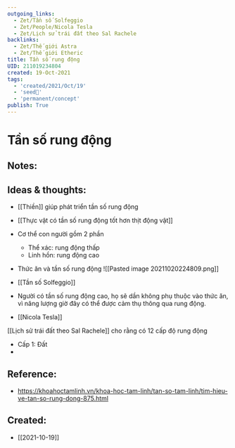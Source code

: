 ```yaml
---
outgoing_links:
  - Zet/Tần số Solfeggio
  - Zet/People/Nicola Tesla
  - Zet/Lịch sử trái đất theo Sal Rachele
backlinks:
  - Zet/Thế giới Astra
  - Zet/Thế giới Etheric
title: Tần số rung động
UID: 211019234804
created: 19-Oct-2021
tags:
  - 'created/2021/Oct/19'
  - 'seed🥜'
  - 'permanent/concept'
publish: True
---
```

# Tần số rung động

## Notes:


## Ideas & thoughts:
- [[Thiền]] giúp phát triển tần số rung động
- [[Thực vật có tần số rung động tốt hơn thịt động vật]]
- Cơ thể con người gồm 2 phần
	- Thể xác: rung động thấp
	- Linh hồn: rung động cao

- Thức ăn và tần số rung động
	![[Pasted image 20211020224809.png]]

- [[Tần số Solfeggio]]
- Người có tần số rung động cao, họ sẽ dần không phụ thuộc vào thức ăn, vì năng lượng giờ đây có thể được cảm thụ thông qua rung động.
- [[Nicola Tesla]]

[[Lịch sử trái đất theo Sal Rachele]] cho rằng có 12 cấp độ rung động
- Cấp 1: Đất 
- 
## Reference:
- https://khoahoctamlinh.vn/khoa-hoc-tam-linh/tan-so-tam-linh/tim-hieu-ve-tan-so-rung-dong-875.html


## Created:
- [[2021-10-19]]
